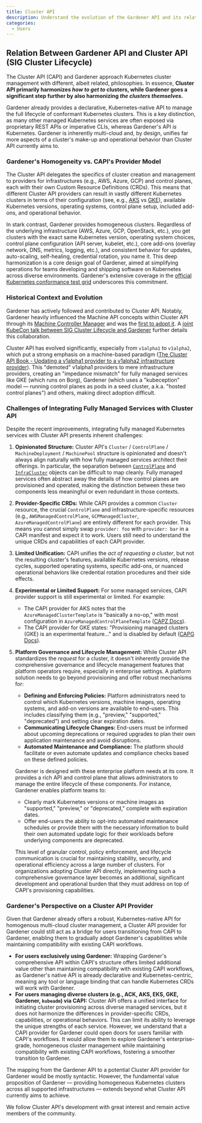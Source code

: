 ```yaml
---
title: Cluster API
description: Understand the evolution of the Gardener API and its relation to the Cluster API
categories:
  - Users
---
```


## Relation Between Gardener API and Cluster API (SIG Cluster Lifecycle)

The Cluster API (CAPI) and Gardener approach Kubernetes cluster management with different, albeit related, philosophies. In essence, **Cluster API primarily harmonizes *how to get to* clusters, while Gardener goes a significant step further by also harmonizing *the clusters themselves*.**

Gardener already provides a declarative, Kubernetes-native API to manage the full lifecycle of conformant Kubernetes clusters. This is a key distinction, as many other managed Kubernetes services are often exposed via proprietary REST APIs or imperative CLIs, whereas Gardener's API *is* Kubernetes. Gardener is inherently multi-cloud and, by design, unifies far more aspects of a cluster's make-up and operational behavior than Cluster API currently aims to.

### Gardener's Homogeneity vs. CAPI's Provider Model

The Cluster API delegates the specifics of cluster creation and management to providers for infrastructures (e.g., AWS, Azure, GCP) and control planes, each with their own Custom Resource Definitions (CRDs). This means that different Cluster API providers can result in vastly different Kubernetes clusters in terms of their configuration (see, e.g., [AKS](https://capz.sigs.k8s.io/managed/managedcluster#specification) vs [GKE](https://raw.githubusercontent.com/kubernetes-sigs/cluster-api-provider-gcp/refs/heads/main/templates/cluster-template-gke.yaml)), available Kubernetes versions, operating systems, control plane setup, included add-ons, and operational behavior.

In stark contrast, Gardener provides homogeneous clusters. Regardless of the underlying infrastructure (AWS, Azure, GCP, OpenStack, etc.), you get clusters with the exact same Kubernetes version, operating system choices, control plane configuration (API server, kubelet, etc.), core add-ons (overlay network, DNS, metrics, logging, etc.), and consistent behavior for updates, auto-scaling, self-healing, credential rotation, you name it. This deep harmonization is a core design goal of Gardener, aimed at simplifying operations for teams developing and shipping software on Kubernetes across diverse environments. Gardener's extensive coverage in the [official Kubernetes conformance test grid](https://testgrid.k8s.io/conformance-gardener) underscores this commitment.

### Historical Context and Evolution

Gardener has actively followed and contributed to Cluster API. Notably, Gardener heavily influenced the Machine API concepts within Cluster API through its [Machine Controller Manager](https://github.com/gardener/machine-controller-manager) and was the [first to adopt it](https://github.com/kubernetes-sigs/cluster-api/commit/00b1ead264aea6f88585559056c180771cce3815). A [joint KubeCon talk between SIG Cluster Lifecycle and Gardener](https://www.youtube.com/watch?v=Mtg8jygK3Hs) further details this collaboration.

Cluster API has evolved significantly, especially from `v1alpha1` to `v1alpha2`, which put a strong emphasis on a machine-based paradigm ([The Cluster API Book - Updating a v1alpha1 provider to a v1alpha2 infrastructure provider](https://release-0-2.cluster-api.sigs.k8s.io/providers/v1alpha1-to-v1alpha2)). This "demoted" v1alpha1 providers to mere infrastructure providers, creating an "impedance mismatch" for fully managed services like GKE (which runs on Borg), Gardener (which uses a "kubeception" model — running control planes as pods in a seed cluster, a.k.a. "hosted control planes") and others, making direct adoption difficult.

### Challenges of Integrating Fully Managed Services with Cluster API

Despite the recent improvements, integrating fully managed Kubernetes services with Cluster API presents inherent challenges:

1.  **Opinionated Structure:** Cluster API's `Cluster` / `ControlPlane` / `MachineDeployment` / `MachinePool` structure is opinionated and doesn't always align naturally with how fully managed services architect their offerings. In particular, the separation between [`ControlPlane`](https://cluster-api.sigs.k8s.io/developer/providers/contracts/control-plane) and [`InfraCluster`](https://cluster-api.sigs.k8s.io/developer/providers/contracts/infra-cluster) objects can be difficult to map cleanly. Fully managed services often abstract away the details of how control planes are provisioned and operated, making the distinction between these two components less meaningful or even redundant in those contexts.
2.  **Provider-Specific CRDs:** While CAPI provides a common `Cluster` resource, the crucial `ControlPlane` and infrastructure-specific resources (e.g., `AWSManagedControlPlane`, `GCPManagedCluster`, `AzureManagedControlPlane`) are entirely different for each provider. This means you cannot simply swap `provider: foo` with `provider: bar` in a CAPI manifest and expect it to work. Users still need to understand the unique CRDs and capabilities of each CAPI provider.
3.  **Limited Unification:** CAPI unifies the *act of requesting a cluster*, but not the resulting cluster's features, available Kubernetes versions, release cycles, supported operating systems, specific add-ons, or nuanced operational behaviors like credential rotation procedures and their side effects.
4.  **Experimental or Limited Support:** For some managed services, CAPI provider support is still experimental or limited. For example:
    *   The CAPI provider for AKS notes that the `AzureManagedClusterTemplate` is "basically a no-op," with most configuration in `AzureManagedControlPlaneTemplate` ([CAPZ Docs](https://capz.sigs.k8s.io/topics/clusterclass)).
    *   The CAPI provider for GKE states: "Provisioning managed clusters (GKE) is an experimental feature..." and is disabled by default ([CAPG Docs](https://cluster-api-gcp.sigs.k8s.io/managed/)).
5.  **Platform Governance and Lifecycle Management:** While Cluster API standardizes the *request* for a cluster, it doesn't inherently provide the comprehensive governance and lifecycle management features that platform operators require, especially in enterprise settings. A platform solution needs to go beyond provisioning and offer robust mechanisms for:
    *   **Defining and Enforcing Policies:** Platform administrators need to control which Kubernetes versions, machine images, operating systems, and add-on versions are available to end-users. This includes classifying them (e.g., "preview," "supported," "deprecated") and setting clear expiration dates.
    *   **Communicating Lifecycle Changes:** End-users must be informed about upcoming deprecations or required upgrades to plan their own application maintenance and avoid disruptions.
    *   **Automated Maintenance and Compliance:** The platform should facilitate or even automate updates and compliance checks based on these defined policies.

    Gardener is designed with these enterprise platform needs at its core. It provides a rich API and control plane that allows administrators to manage the entire lifecycle of these components. For instance, Gardener enables platform teams to:
    *   Clearly mark Kubernetes versions or machine images as "supported," "preview," or "deprecated," complete with expiration dates.
    *   Offer end-users the ability to opt-into automated maintenance schedules or provide them with the necessary information to build their own automated update logic for their workloads before underlying components are deprecated.

    This level of granular control, policy enforcement, and lifecycle communication is crucial for maintaining stability, security, and operational efficiency across a large number of clusters. For organizations adopting Cluster API directly, implementing such a comprehensive governance layer becomes an additional, significant development and operational burden that they must address on top of CAPI's provisioning capabilities.

### Gardener's Perspective on a Cluster API Provider

Given that Gardener already offers a robust, Kubernetes-native API for homogenous multi-cloud cluster management, a Cluster API provider for Gardener could still act as a bridge for users transitioning from CAPI to Gardener, enabling them to gradually adopt Gardener's capabilities while maintaining compatibility with existing CAPI workflows.

*   **For users exclusively using Gardener:** Wrapping Gardener's comprehensive API within CAPI's structure offers limited additional value other than maintaining compatibility with existing CAPI workflows, as Gardener's native API is already declarative and Kubernetes-centric, meaning any tool or language binding that can handle Kubernetes CRDs will work with Gardener.
*   **For users managing diverse clusters (e.g., ACK, AKS, EKS, GKE, Gardener, `kubeadm`) via CAPI:** Cluster API offers a unified interface for initiating cluster provisioning across diverse managed services, but it does not harmonize the differences in provider-specific CRDs, capabilities, or operational behaviors. This can limit its ability to leverage the unique strengths of each service. However, we understand that a CAPI provider for Gardener could open doors for users familiar with CAPI's workflows. It would allow them to explore Gardener's enterprise-grade, homogeneous cluster management while maintaining compatibility with existing CAPI workflows, fostering a smoother transition to Gardener.

The mapping from the Gardener API to a potential Cluster API provider for Gardener would be mostly syntactic. However, the fundamental value proposition of Gardener — providing homogeneous Kubernetes clusters across all supported infrastructures — extends beyond what Cluster API currently aims to achieve.

We follow Cluster API's development with great interest and remain active members of the community.